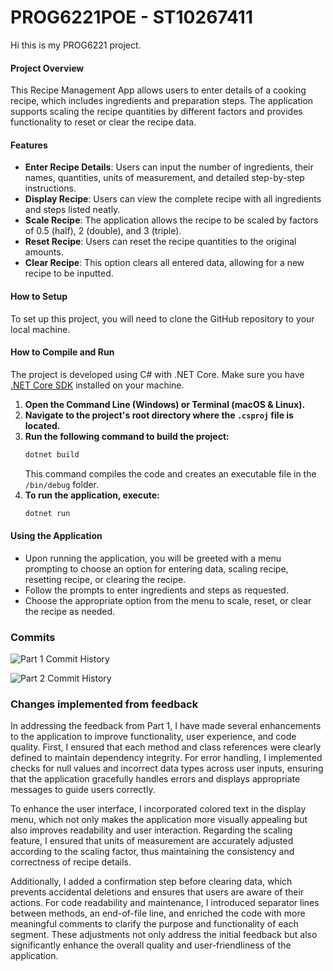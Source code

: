 # PROG6221POE - ST10267411

Hi this is my PROG6221 project.

#### Project Overview

This Recipe Management App allows users to enter details of a cooking recipe, which includes ingredients and preparation steps. The application supports scaling the recipe quantities by different factors and provides functionality to reset or clear the recipe data.

#### Features

- **Enter Recipe Details**: Users can input the number of ingredients, their names, quantities, units of measurement, and detailed step-by-step instructions.
- **Display Recipe**: Users can view the complete recipe with all ingredients and steps listed neatly.
- **Scale Recipe**: The application allows the recipe to be scaled by factors of 0.5 (half), 2 (double), and 3 (triple).
- **Reset Recipe**: Users can reset the recipe quantities to the original amounts.
- **Clear Recipe**: This option clears all entered data, allowing for a new recipe to be inputted.

#### How to Setup

To set up this project, you will need to clone the GitHub repository to your local machine.

#### How to Compile and Run

The project is developed using C# with .NET Core. Make sure you have [.NET Core SDK](https://dotnet.microsoft.com/download) installed on your machine.

1. **Open the Command Line (Windows) or Terminal (macOS & Linux).**
2. **Navigate to the project's root directory where the `.csproj` file is located.**
3. **Run the following command to build the project:**
   ```sh
   dotnet build
   ```
   This command compiles the code and creates an executable file in the `/bin/debug` folder.
4. **To run the application, execute:**
   ```sh
   dotnet run
   ```

#### Using the Application

- Upon running the application, you will be greeted with a menu prompting to choose an option for entering data, scaling recipe, resetting recipe, or clearing the recipe.
- Follow the prompts to enter ingredients and steps as requested.
- Choose the appropriate option from the menu to scale, reset, or clear the recipe as needed.

### Commits
![Part 1 Commit History](https://github.com/AbdulDavids/PROG6221POE/assets/125186956/4f25d317-d9a4-4a10-b2ee-07b39b0b603e)

![Part 2 Commit History](https://github.com/AbdulDavids/PROG6221POE/assets/125186956/b68bb0ae-71dc-4f3d-8fac-e441dc27e571)





### Changes implemented from feedback

In addressing the feedback from Part 1, I have made several enhancements to the application to improve functionality, user experience, and code quality. First, I ensured that each method and class references were clearly defined to maintain dependency integrity. For error handling, I implemented checks for null values and incorrect data types across user inputs, ensuring that the application gracefully handles errors and displays appropriate messages to guide users correctly.

To enhance the user interface, I incorporated colored text in the display menu, which not only makes the application more visually appealing but also improves readability and user interaction. Regarding the scaling feature, I ensured that units of measurement are accurately adjusted according to the scaling factor, thus maintaining the consistency and correctness of recipe details.

Additionally, I added a confirmation step before clearing data, which prevents accidental deletions and ensures that users are aware of their actions. For code readability and maintenance, I introduced separator lines between methods, an end-of-file line, and enriched the code with more meaningful comments to clarify the purpose and functionality of each segment. These adjustments not only address the initial feedback but also significantly enhance the overall quality and user-friendliness of the application.


